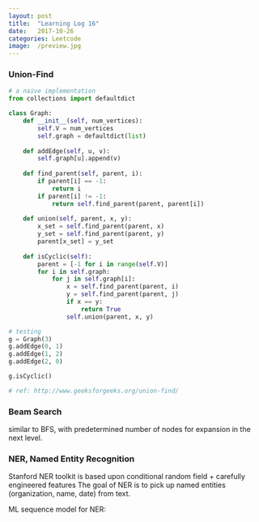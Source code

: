 ```yaml
---
layout: post
title:  "Learning Log 16"
date:   2017-10-26
categories: Leetcode 
image:  /preview.jpg
---
```


### Union-Find

```python
# a naive implementation
from collections import defaultdict

class Graph:
    def __init__(self, num_vertices):
        self.V = num_vertices
        self.graph = defaultdict(list)
        
    def addEdge(self, u, v):
        self.graph[u].append(v)
        
    def find_parent(self, parent, i):
        if parent[i] == -1:
            return i
        if parent[i] != -1:
            return self.find_parent(parent, parent[i])
        
    def union(self, parent, x, y):
        x_set = self.find_parent(parent, x)
        y_set = self.find_parent(parent, y)
        parent[x_set] = y_set
        
    def isCyclic(self):
        parent = [-1 for i in range(self.V)]
        for i in self.graph:
            for j in self.graph[i]:
                x = self.find_parent(parent, i)
                y = self.find_parent(parent, j)
                if x == y:
                    return True
                self.union(parent, x, y)

# testing
g = Graph(3)
g.addEdge(0, 1)
g.addEdge(1, 2)
g.addEdge(2, 0)

g.isCyclic()

# ref: http://www.geeksforgeeks.org/union-find/
```

### Beam Search 
similar to BFS, with predetermined number of nodes for expansion in the next level.

### NER, Named Entity Recognition
Stanford NER toolkit is based upon conditional random field + carefully engineered features
The goal of NER is to pick up named entities (organization, name, date) from text.

ML sequence model for NER:










